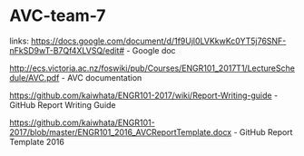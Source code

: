 # AVC-team-7
links:
https://docs.google.com/document/d/1f9Ujl0LVKkwKc0YT5j76SNF-nFkSD9wT-B7Qf4XLVSQ/edit# - Google doc

http://ecs.victoria.ac.nz/foswiki/pub/Courses/ENGR101_2017T1/LectureSchedule/AVC.pdf - AVC documentation

https://github.com/kaiwhata/ENGR101-2017/wiki/Report-Writing-guide - GitHub Report Writing Guide

https://github.com/kaiwhata/ENGR101-2017/blob/master/ENGR101_2016_AVCReportTemplate.docx - GitHub Report Template 2016

